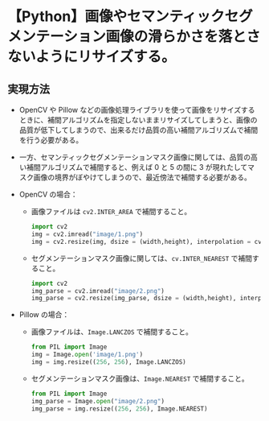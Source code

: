 # 【Python】画像やセマンティックセグメンテーション画像の滑らかさを落とさないようにリサイズする。

## 実現方法
- OpenCV や Pillow などの画像処理ライブラリを使って画像をリサイズするときに、補間アルゴリズムを指定しないままリサイズしてしまうと、画像の品質が低下してしまうので、出来るだけ品質の高い補間アルゴリズムで補間を行う必要がある。
- 一方、セマンティックセグメンテーションマスク画像に関しては、品質の高い補間アルゴリズムで補間すると、例えば 0 と 5 の間に 3 が現れたしてマスク画像の境界がぼやけてしまうので、最近傍法で補間する必要がある。

- OpenCV の場合：
    - 画像ファイルは `cv2.INTER_AREA` で補間すること。
        ```python
        import cv2
        img = cv2.imread("image/1.png")
        img = cv2.resize(img, dsize = (width,height), interpolation = cv.INTER_AREA) 
        ```
    - セグメンテーションマスク画像に関しては、`cv.INTER_NEAREST` で補間すること。
        ```python
        import cv2
        img_parse = cv2.imread("image/2.png")
        img_parse = cv2.resize(img_parse, dsize = (width,height), interpolation = cv.INTER_NEAREST) 
        ```
        
- Pillow の場合：
    - 画像ファイルは、`Image.LANCZOS` で補間すること。
        ```python
        from PIL import Image
        img = Image.open('image/1.png')
        img = img.resize((256, 256), Image.LANCZOS)
        ```
    - セグメンテーションマスク画像は、`Image.NEAREST` で補間すること。
        ```python
        from PIL import Image
        img_parse = Image.open("image/2.png")
        img_parse = img.resize((256, 256), Image.NEAREST)
        ```
